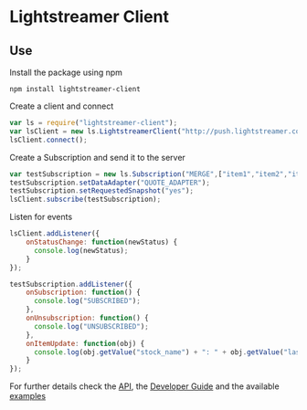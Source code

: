 # Lightstreamer Client #

## Use ##
Install the package using npm
```
npm install lightstreamer-client
```

Create a client and connect 

```js
var ls = require("lightstreamer-client");
var lsClient = new ls.LightstreamerClient("http://push.lightstreamer.com","DEMO");  
lsClient.connect();
```

Create a Subscription and send it to the server 

```js
var testSubscription = new ls.Subscription("MERGE",["item1","item2","item3"],["stock_name","last_price"]);
testSubscription.setDataAdapter("QUOTE_ADAPTER");
testSubscription.setRequestedSnapshot("yes");
lsClient.subscribe(testSubscription);
```
 
Listen for events
 
```js  
lsClient.addListener({
	onStatusChange: function(newStatus) {         
	  console.log(newStatus);
	}
});

testSubscription.addListener({
	onSubscription: function() {
	  console.log("SUBSCRIBED");
	},
	onUnsubscription: function() {
	  console.log("UNSUBSCRIBED");
	},
	onItemUpdate: function(obj) {
	  console.log(obj.getValue("stock_name") + ": " + obj.getValue("last_price"));
	}
});
```

For further details check the [API](http://www.lightstreamer.com/docs/client_javascript_uni_api/index.html), the [Developer Guide](http://www.lightstreamer.com/docs/client_javascript_base/JavaScript%20Client%20Guide.pdf) and the available [examples](http://demos.lightstreamer.com/?p=lightstreamer&t=client&f=collaboration&f=finance&f=gaming&f=monitoring&f=news&f=quickstart&lclient=nodejs)